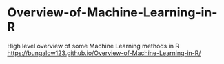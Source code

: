 # Overview-of-Machine-Learning-in-R
High level overview of some Machine Learning methods in R
https://bungalow123.github.io/Overview-of-Machine-Learning-in-R/
